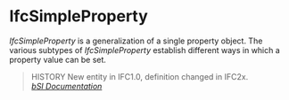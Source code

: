 IfcSimpleProperty
=================
_IfcSimpleProperty_ is a generalization of a single property object. The
various subtypes of _IfcSimpleProperty_ establish different ways in which a
property value can be set.  
  
> HISTORY  New entity in IFC1.0, definition changed in IFC2x.  
[ _bSI
Documentation_](https://standards.buildingsmart.org/IFC/DEV/IFC4_2/FINAL/HTML/schema/ifcpropertyresource/lexical/ifcsimpleproperty.htm)


